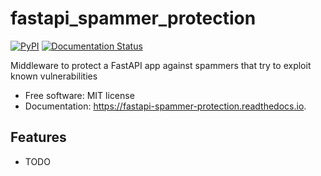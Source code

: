 # fastapi_spammer_protection


[![PyPI](https://img.shields.io/pypi/v/fastapi_spammer_protection.svg)](https://pypi.python.org/pypi/fastapi_spammer_protection)
[![Documentation Status](https://readthedocs.org/projects/fastapi-spammer-protection/badge/?version=latest)](https://readthedocs.org/projects/fastapi-spammer-protection/badge/?version=latest)


Middleware to protect a FastAPI app against spammers that try to exploit known vulnerabilities


* Free software: MIT license
* Documentation: https://fastapi-spammer-protection.readthedocs.io.


## Features

* TODO
